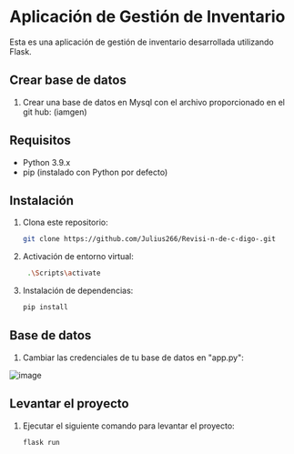 # Aplicación de Gestión de Inventario

Esta es una aplicación de gestión de inventario desarrollada utilizando Flask.
## Crear base de datos

1. Crear una base de datos en Mysql con el archivo proporcionado en el git hub:
   (iamgen)

## Requisitos

- Python 3.9.x
- pip (instalado con Python por defecto)

## Instalación

1. Clona este repositorio:

   ```bash
   git clone https://github.com/Julius266/Revisi-n-de-c-digo-.git
   ```
2. Activación de entorno virtual:

   ```bash
    .\Scripts\activate     
   ```
   
4. Instalación de dependencias:

   ```bash
   pip install
   ```

## Base de datos
1. Cambiar las credenciales de tu base de datos en "app.py":

![image](https://github.com/Julius266/Revisi-n-de-c-digo-/assets/76917360/c2dadea3-1fe1-44cc-9814-d834f9cbd5f3)

## Levantar el proyecto

1. Ejecutar el siguiente comando para levantar el proyecto:

   ```bash
   flask run
   ```

